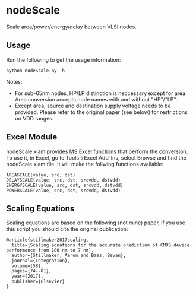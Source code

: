 # nodeScale
Scale area/power/energy/delay between VLSI nodes.

## Usage

Run the following to get the usage information:

```
python nodeScale.py -h
```

Notes:
- For sub-65nm nodes, HP/LP distinction is neccessary except for area. Area conversion accepts node names with and without "HP"/"LP".
- Except area, source and destination supply voltage needs to be provided. Please refer to the original paper (see below) for restrictions on VDD ranges.

## Excel Module

nodeScale.xlam provides MS Excel functions that perform the conversion. To use it, in Excel, go to Tools->Excel Add-Ins, select Browse and find the nodeScale.xlam file. It will make the follwing functions available:

```
AREASCALE(value, src, dst)
DELAYSCALE(value, src, dst, srcvdd, dstvdd)
ENERGYSCALE(value, src, dst, srcvdd, dstvdd)
POWERSCALE(value, src, dst, srcvdd, dstvdd)
```

## Scaling Equations

Scaling equations are based on the following (not mine) paper, if you use this script you should cite the original publication:

```
@article{stillmaker2017scaling,
  title={Scaling equations for the accurate prediction of CMOS device performance from 180 nm to 7 nm},
  author={Stillmaker, Aaron and Baas, Bevan},
  journal={Integration},
  volume={58},
  pages={74--81},
  year={2017},
  publisher={Elsevier}
}
```
